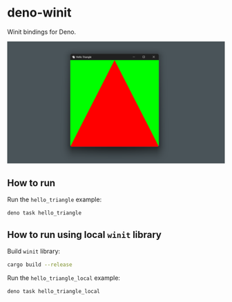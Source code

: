 # deno-winit

Winit bindings for Deno.

![Demo of the hello_triangle example running on Windows](./assets/screenshot.png)

## How to run

Run the `hello_triangle` example:

```bash
deno task hello_triangle
```

## How to run using local `winit` library

Build `winit` library:

```bash
cargo build --release
```

Run the `hello_triangle_local` example:

```bash
deno task hello_triangle_local
```

